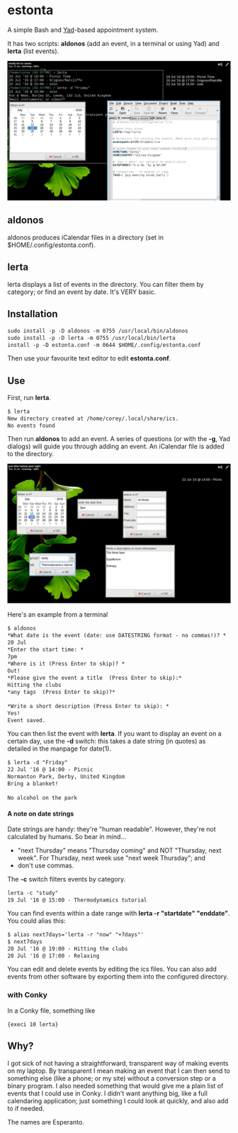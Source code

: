 # estonta
A simple Bash and [Yad](https://sourceforge.net/projects/yad-dialog/)-based appointment system.

It has two scripts: **aldonos** (add an event, in a terminal or using Yad) and **lerta** (list events).


![clockwise, from top-left: lerta (in Termite), lerta in Conky, estonta.conf, aldonos](estonta.png)


## aldonos
aldonos produces iCalendar files in a directory (set in $HOME/.config/estonta.conf).

## lerta
lerta displays a list of events in the directory. You can filter them by category; or find an event by date. It's VERY basic.

## Installation

```
sudo install -p -D aldonos -m 0755 /usr/local/bin/aldonos
sudo install -p -D lerta -m 0755 /usr/local/bin/lerta
install -p -D estonta.conf -m 0644 $HOME/.config/estonta.conf
```

Then use your favourite text editor to edit **estonta.conf**.

## Use
First, run **lerta**.
```
$ lerta
New directory created at /home/corey/.local/share/ics.
No events found
```
Then run **aldonos** to add an event. A series of questions (or with the **-g**, Yad dialogs) will guide you through adding an event. An iCalendar file is added to the directory.

![The series of dialogs for aldonos](aldonas.png)

Here's an example from a terminal
```
$ aldonos
*What date is the event (date: use DATESTRING format - no commas!)? *
20 Jul
*Enter the start time: *
7pm
*Where is it (Press Enter to skip)? *
Out!
*Please give the event a title  (Press Enter to skip):*
Hitting the clubs
*any tags  (Press Enter to skip)?*

*Write a short description (Press Enter to skip): *
Yes!
Event saved.
```

You can then list the event with **lerta**. If you want to display an event on a certain day, use the **-d** switch: this takes a date string (in quotes) as detailed in the manpage for date(1).
```
$ lerta -d "Friday"
22 Jul '16 @ 14:00 - Picnic
Normanton Park, Derby, United Kingdom
Bring a blanket!

No alcohol on the park
```
#### A note on date strings
Date strings are handy: they're "human readable". However, they're not calculated by humans. So bear in mind...
* "next Thursday" means "Thursday coming" and NOT "Thursday, next week". For Thursday, next week use "next week Thursday"; and
* don't use commas.



The **-c** switch filters events by category.
```
lerta -c "study"
19 Jul '16 @ 15:00 - Thermodynamics tutorial
```
You can find events within a date range with **lerta -r "startdate" "enddate"**. You could alias this:

```
$ alias next7days='lerta -r "now" "+7days"'
$ next7days 
20 Jul '16 @ 19:00 - Hitting the clubs
20 Jul '16 @ 17:00 - Relaxing
```
You can edit and delete events by editing the ics files. You can also add events from other software by exporting them into the configured directory.

### with Conky
In a Conky file, something like
```
{execi 10 lerta}
```
## Why?
I got sick of not having a straightforward, transparent way of making events on my laptop. By transparent I mean making an event that I can then send to something else (like a phone; or my site) without a conversion step or a binary program. I also needed something that would give me a plain list of events that I could use in Conky. I didn't want anything big, like a full calendaring application; just something I could look at quickly, and also add to if needed.

The names are Esperanto.


